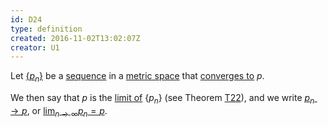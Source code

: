 ```yaml
---
id: D24
type: definition
created: 2016-11-02T13:02:07Z
creator: U1
---
```

Let [$\{p_n\}$](D19#notation-sequence-curly-braces-x-n) be a [sequence](D19#sequence) in a [metric space](D20#metric-space) that [converges to](D21#sequence-converges-to) $p$.

We then say that $p$ is the [limit of](=sequence-limit-of) $\{p_n\}$ (see Theorem [T22](T22)), and we write [$p_n\to p$](=notation-sequence-arrow-to), or
[$\displaystyle\lim_{n\to\infty}p_n=p$](=notation-sequence-lim).
